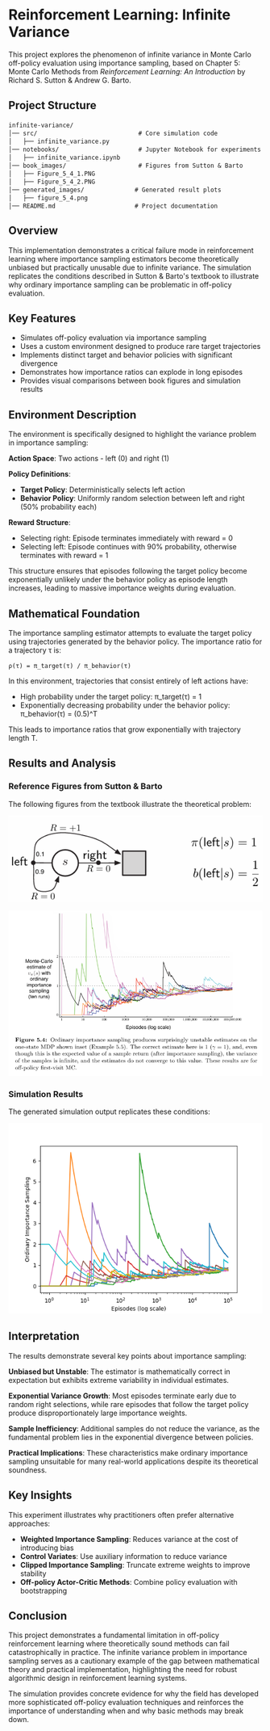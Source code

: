 # Reinforcement Learning: Infinite Variance

This project explores the phenomenon of infinite variance in Monte Carlo off-policy evaluation using importance sampling, based on Chapter 5: Monte Carlo Methods from *Reinforcement Learning: An Introduction* by Richard S. Sutton & Andrew G. Barto.

## Project Structure

```
infinite-variance/
│── src/                            # Core simulation code
│   ├── infinite_variance.py
│── notebooks/                      # Jupyter Notebook for experiments
│   ├── infinite_variance.ipynb
│── book_images/                    # Figures from Sutton & Barto
│   ├── Figure_5_4_1.PNG
│   ├── Figure_5_4_2.PNG
│── generated_images/              # Generated result plots
│   ├── figure_5_4.png
│── README.md                      # Project documentation
```

## Overview

This implementation demonstrates a critical failure mode in reinforcement learning where importance sampling estimators become theoretically unbiased but practically unusable due to infinite variance. The simulation replicates the conditions described in Sutton & Barto's textbook to illustrate why ordinary importance sampling can be problematic in off-policy evaluation.

## Key Features

- Simulates off-policy evaluation via importance sampling
- Uses a custom environment designed to produce rare target trajectories
- Implements distinct target and behavior policies with significant divergence
- Demonstrates how importance ratios can explode in long episodes
- Provides visual comparisons between book figures and simulation results

## Environment Description

The environment is specifically designed to highlight the variance problem in importance sampling:

**Action Space**: Two actions - left (0) and right (1)

**Policy Definitions**:
- **Target Policy**: Deterministically selects left action
- **Behavior Policy**: Uniformly random selection between left and right (50% probability each)

**Reward Structure**:
- Selecting right: Episode terminates immediately with reward = 0
- Selecting left: Episode continues with 90% probability, otherwise terminates with reward = 1

This structure ensures that episodes following the target policy become exponentially unlikely under the behavior policy as episode length increases, leading to massive importance weights during evaluation.

## Mathematical Foundation

The importance sampling estimator attempts to evaluate the target policy using trajectories generated by the behavior policy. The importance ratio for a trajectory τ is:

```
ρ(τ) = π_target(τ) / π_behavior(τ)
```

In this environment, trajectories that consist entirely of left actions have:
- High probability under the target policy: π_target(τ) = 1
- Exponentially decreasing probability under the behavior policy: π_behavior(τ) = (0.5)^T

This leads to importance ratios that grow exponentially with trajectory length T.

## Results and Analysis

### Reference Figures from Sutton & Barto

The following figures from the textbook illustrate the theoretical problem:

![Figure_5_4_1.PNG](book_images/Figure_5_4_1.PNG)

![Figure_5_4_2.PNG](book_images/Figure_5_4_2.PNG)

### Simulation Results

The generated simulation output replicates these conditions:

![figure_5_4.png](generated_images/figure_5_4.png)

## Interpretation

The results demonstrate several key points about importance sampling:

**Unbiased but Unstable**: The estimator is mathematically correct in expectation but exhibits extreme variability in individual estimates.

**Exponential Variance Growth**: Most episodes terminate early due to random right selections, while rare episodes that follow the target policy produce disproportionately large importance weights.

**Sample Inefficiency**: Additional samples do not reduce the variance, as the fundamental problem lies in the exponential divergence between policies.

**Practical Implications**: These characteristics make ordinary importance sampling unsuitable for many real-world applications despite its theoretical soundness.

## Key Insights

This experiment illustrates why practitioners often prefer alternative approaches:

- **Weighted Importance Sampling**: Reduces variance at the cost of introducing bias
- **Control Variates**: Use auxiliary information to reduce variance
- **Clipped Importance Sampling**: Truncate extreme weights to improve stability
- **Off-policy Actor-Critic Methods**: Combine policy evaluation with bootstrapping


## Conclusion

This project demonstrates a fundamental limitation in off-policy reinforcement learning where theoretically sound methods can fail catastrophically in practice. The infinite variance problem in importance sampling serves as a cautionary example of the gap between mathematical theory and practical implementation, highlighting the need for robust algorithmic design in reinforcement learning systems.

The simulation provides concrete evidence for why the field has developed more sophisticated off-policy evaluation techniques and reinforces the importance of understanding when and why basic methods may break down.
